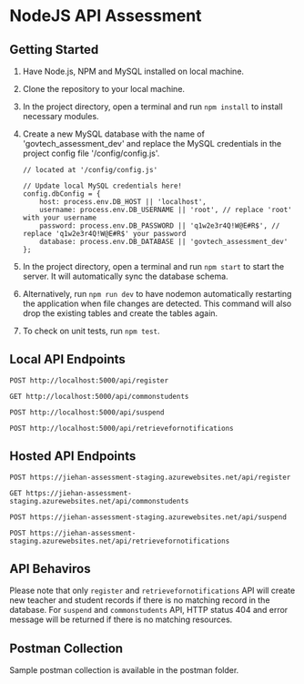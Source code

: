 # NodeJS API Assessment

## Getting Started

1. Have Node.js, NPM and MySQL installed on local machine.
2. Clone the repository to your local machine.
3. In the project directory, open a terminal and run `npm install` to install necessary modules.
4. Create a new MySQL database with the name of 'govtech_assessment_dev' and replace the MySQL credentials in the project config file '/config/config.js'.

   ```
   // located at '/config/config.js'

   // Update local MySQL credentials here!
   config.dbConfig = {
       host: process.env.DB_HOST || 'localhost',
       username: process.env.DB_USERNAME || 'root', // replace 'root' with your username
       password: process.env.DB_PASSWORD || 'q1w2e3r4Q!W@E#R$', // replace 'q1w2e3r4Q!W@E#R$' your password
       database: process.env.DB_DATABASE || 'govtech_assessment_dev'
   };
   ```

5. In the project directory, open a terminal and run `npm start` to start the server. It will automatically sync the database schema.

6. Alternatively, run `npm run dev` to have nodemon automatically restarting the application when file changes are detected. This command will also drop the existing tables and create the tables again.

7. To check on unit tests, run `npm test`.

## Local API Endpoints

`POST http://localhost:5000/api/register`

`GET http://localhost:5000/api/commonstudents`

`POST http://localhost:5000/api/suspend`

`POST http://localhost:5000/api/retrievefornotifications`

## Hosted API Endpoints

`POST https://jiehan-assessment-staging.azurewebsites.net/api/register`

`GET https://jiehan-assessment-staging.azurewebsites.net/api/commonstudents`

`POST https://jiehan-assessment-staging.azurewebsites.net/api/suspend`

`POST https://jiehan-assessment-staging.azurewebsites.net/api/retrievefornotifications`

## API Behaviros

Please note that only `register` and `retrievefornotifications` API will create new teacher and student records if there is no matching record in the database. For `suspend` and `commonstudents` API, HTTP status 404 and error message will be returned if there is no matching resources.

## Postman Collection

Sample postman collection is available in the postman folder.
